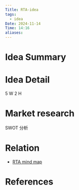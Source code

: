```yaml
---
Title: RTA-idea
tags:
  - idea
Date: 2024-11-14
Time: 14:16
aliases:
---
```


# Idea Summary


# Idea Detail

5 W 2 H

# Market research

SWOT 分析

# Relation

* [RTA mind map](obsidian://open?vault=note&file=mindmaps%2FRTA.xmind)

# References